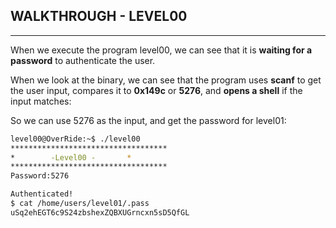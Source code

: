 ## WALKTHROUGH - LEVEL00

---

When we execute the program level00, we can see that it is **waiting for a password** to authenticate the user.

When we look at the binary, we can see that the program uses **scanf** to get the user input, compares it to **0x149c** or **5276**, and **opens a shell** if the input matches:

So we can use 5276 as the input, and get the password for level01:

```sh
level00@OverRide:~$ ./level00
***********************************
* 	     -Level00 -		  *
***********************************
Password:5276

Authenticated!
$ cat /home/users/level01/.pass
uSq2ehEGT6c9S24zbshexZQBXUGrncxn5sD5QfGL
```